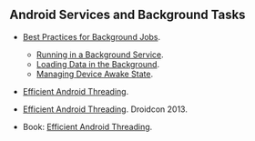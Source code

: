 Android Services and Background Tasks
-------------------------------------

* [Best Practices for Background Jobs](http://developer.android.com/training/best-background.html).
  * [Running in a Background Service](http://developer.android.com/training/run-background-service/index.html).
  * [Loading Data in the Background](http://developer.android.com/training/load-data-background/index.html).
  * [Managing Device Awake State](http://developer.android.com/training/scheduling/index.html).


* [Efficient Android Threading](http://vimeo.com/78912113).
* [Efficient Android Threading](https://www.youtube.com/watch?v=_q12gb7OwsA). Droidcon 2013.
* Book: [Efficient Android Threading](http://shop.oreilly.com/product/mobile/0636920029397.do).
  
